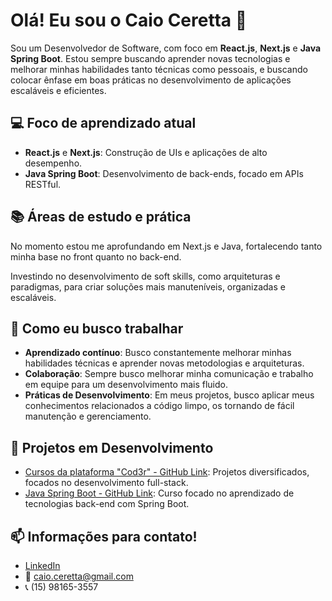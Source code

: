 # Olá! Eu sou o Caio Ceretta 👋

Sou um Desenvolvedor de Software, com foco em **React.js**, **Next.js** e **Java Spring Boot**. Estou sempre buscando aprender novas tecnologias e melhorar minhas habilidades tanto técnicas como pessoais, e buscando colocar ênfase em boas práticas no desenvolvimento de aplicações escaláveis e eficientes.

## 💻 Foco de aprendizado atual

- **React.js** e **Next.js**: Construção de UIs e aplicações de alto desempenho.
- **Java Spring Boot**: Desenvolvimento de back-ends, focado em APIs RESTful.

## 📚 Áreas de estudo e prática

No momento estou me aprofundando em Next.js e Java, fortalecendo tanto minha base no front quanto no back-end.

Investindo no desenvolvimento de soft skills, como arquiteturas e paradigmas, para criar soluções mais manuteníveis, organizadas e escaláveis.

## 🧠 Como eu busco trabalhar

- **Aprendizado contínuo**: Busco constantemente melhorar minhas habilidades técnicas e aprender novas metodologias e arquiteturas.
- **Colaboração**: Sempre busco melhorar minha comunicação e trabalho em equipe para um desenvolvimento mais fluido.
- **Práticas de Desenvolvimento**: Em meus projetos, busco aplicar meus conhecimentos relacionados a código limpo, os tornando de fácil manutenção e gerenciamento.

## 🔧 Projetos em Desenvolvimento

- [Cursos da plataforma "Cod3r" - GitHub Link](https://github.com/CaioCeretta/Cod3r): Projetos diversificados, focados no desenvolvimento full-stack.
- [Java Spring Boot - GitHub Link](https://github.com/CaioCeretta/udemy-chad-spring-boot): Curso focado no aprendizado de tecnologias back-end com Spring Boot.

## 📫 Informações para contato!

- [LinkedIn](https://linkedin.com/in/caioceretta)
- 📧 caio.ceretta@gmail.com
- 📞 (15) 98165-3557
